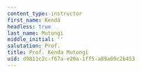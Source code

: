 ```yaml
---
content_type: instructor
first_name: Kenda
headless: true
last_name: Mutongi
middle_initial: ''
salutation: Prof.
title: Prof. Kenda Mutongi
uid: d9811c2c-f67a-e20a-1ff5-a89a60c2b453
---
```

